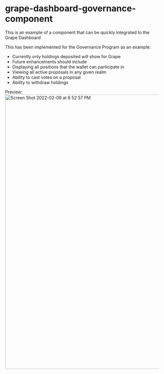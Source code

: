 # grape-dashboard-governance-component
This is an example of a component that can be quickly integrated to the Grape Dashboard

This has been implemented for the Governance Program as an example:

- Currently only holdings deposited will show for Grape
- Future enhancements should include
-   Displaying all positions that the wallet can participate in
-   Viewing all active proposals in any given realm
-   Ability to cast votes on a proposal
-   Ability to withdraw holdings


Preview:
<img width="899" alt="Screen Shot 2022-02-09 at 6 52 57 PM" src="https://user-images.githubusercontent.com/13381905/153249688-d306e93d-7d56-4f65-b467-c28e2b12209c.png">
